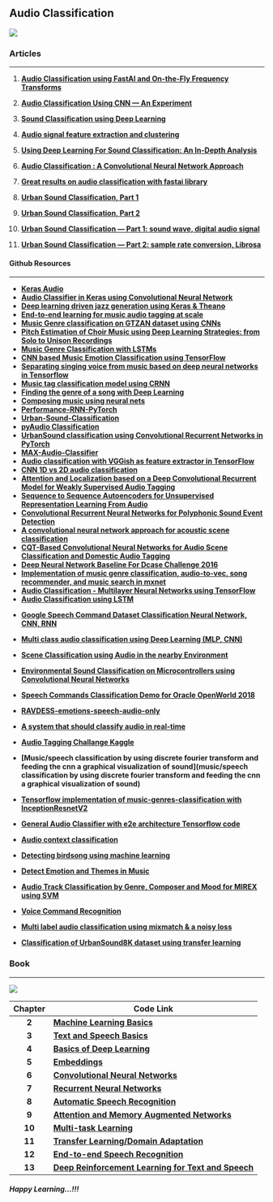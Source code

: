 ## Audio Classification 

![](https://miro.medium.com/max/1418/1*oWeQLfDKNh0xM4bH-iuW0w.gif)

### Articles

---

1. [**Audio Classification using FastAI and On-the-Fly Frequency Transforms**](https://towardsdatascience.com/audio-classification-using-fastai-and-on-the-fly-frequency-transforms-4dbe1b540f89)
2. [**Audio Classification Using CNN — An Experiment**](https://medium.com/x8-the-ai-community/audio-classification-using-cnn-coding-example-f9cbd272269e)
3. [**Sound Classification using Deep Learning**](https://medium.com/@mikesmales/sound-classification-using-deep-learning-8bc2aa1990b7)
4. **[Audio signal feature extraction and clustering](https://medium.com/heuristics/audio-signal-feature-extraction-and-clustering-935319d2225)**

5. **[Using Deep Learning For Sound Classification: An In-Depth Analysis](https://analyticsindiamag.com/using-deep-learning-for-sound-classification-an-in-depth-analysis/)**
6. **[Audio Classification : A Convolutional Neural Network Approach](https://medium.com/@CVxTz/audio-classification-a-convolutional-neural-network-approach-b0a4fce8f6c)**
7. **[Great results on audio classification with fastai library](https://medium.com/@etown/great-results-on-audio-classification-with-fastai-library-ccaf906c5f52)**

8. **[Urban Sound Classification, Part 1](http://aqibsaeed.github.io/2016-09-03-urban-sound-classification-part-1/)**
9. **[Urban Sound Classification, Part 2](http://aqibsaeed.github.io/2016-09-24-urban-sound-classification-part-2/)**
10. **[Urban Sound Classification — Part 1: sound wave, digital audio signal](https://towardsdatascience.com/urban-sound-classification-part-1-99137c6335f9)**
11. **[Urban Sound Classification — Part 2: sample rate conversion, Librosa](https://towardsdatascience.com/urban-sound-classification-part-2-sample-rate-conversion-librosa-ba7bc88f209a)**

#### Github Resources

---

- [**Keras Audio**](https://github.com/channelCS/keras_aud)
- **[Audio Classifier in Keras using Convolutional Neural Network](https://github.com/drscotthawley/audio-classifier-keras-cnn)**
- **[Deep learning driven jazz generation using Keras & Theano](https://github.com/jisungk/deepjazz)**
- **[End-to-end learning for music audio tagging at scale](https://github.com/jordipons/music-audio-tagging-at-scale-models)**
- **[Music Genre classification on GTZAN dataset using CNNs](https://github.com/Hguimaraes/gtzan.keras)**
- **[Pitch Estimation of Choir Music using Deep Learning Strategies: from Solo to Unison Recordings](https://github.com/helenacuesta/choir-pitch-estimation)**
- **[Music Genre Classification with LSTMs](https://github.com/ruohoruotsi/LSTM-Music-Genre-Classification)**
- **[CNN based Music Emotion Classification using TensorFlow](https://github.com/rickiepark/cnn_mer)**
- **[Separating singing voice from music based on deep neural networks in Tensorflow](https://github.com/andabi/music-source-separation)**
- **[Music tag classification model using CRNN](https://github.com/kristijanbartol/Deep-Music-Tagger)**
- **[Finding the genre of a song with Deep Learning](https://github.com/despoisj/DeepAudioClassification)**
- **[Composing music using neural nets](https://github.com/fephsun/neuralnetmusic)**
- **[Performance-RNN-PyTorch](https://github.com/djosix/Performance-RNN-PyTorch)**
- [**Urban-Sound-Classification**](https://github.com/aqibsaeed/Urban-Sound-Classification)
- [**pyAudio Classification**](https://github.com/micah5/pyAudioClassification)
- **[UrbanSound classification using Convolutional Recurrent Networks in PyTorch](https://github.com/ksanjeevan/crnn-audio-classification)**
- **[MAX-Audio-Classifier](https://github.com/IBM/MAX-Audio-Classifier)**
- **[Audio classification with VGGish as feature extractor in TensorFlow](https://github.com/luuil/Tensorflow-Audio-Classification)**
- **[CNN 1D vs 2D audio classification](https://github.com/CVxTz/audio_classification)**
- **[Attention and Localization based on a Deep Convolutional Recurrent Model for Weakly Supervised Audio Tagging](https://github.com/akshitac8/Summaries/tree/master/Attention_CGRNN)**
- **[Sequence to Sequence Autoencoders for Unsupervised Representation Learning From Audio](https://github.com/channelCS/Audio-Vision/blob/master/seq2seq_RNN)**
- [**Convolutional Recurrent Neural Networks for Polyphonic Sound Event Detection**](https://github.com/akshitac8/Summaries/tree/master/CRNN)
- [**A convolutional neural network approach for acoustic scene classification**](https://github.com/akshitac8/Summaries/tree/master/Deep_CNN)
- **[CQT-Based Convolutional Neural Networks for Audio Scene Classification and Domestic Audio Tagging](https://github.com/akshitac8/Summaries/tree/master/Parallel_CNN)**
- **[Deep Neural Network Baseline For Dcase Challenge 2016](https://github.com/channelCS/Summaries/tree/master/DNN)**
- **[Implementation of music genre classification, audio-to-vec, song recommender, and music search in mxnet](https://github.com/chen0040/mxnet-audio)**
- **[Audio Classification - Multilayer Neural Networks using TensorFlow](https://github.com/nextco/audio-classification)**
- [**Audio Classification using LSTM**](http://github.com/sarthak268/Audio_Classification_using_LSTM)

* **[Google Speech Command Dataset Classification Neural Network, CNN, RNN](https://github.com/wikke/AudioRecognition)**
* [**Multi class audio classification using Deep Learning (MLP, CNN)**](https://github.com/vishalshar/Audio-Classification-using-CNN-MLP)
* [**Scene Classification using Audio in the nearby Environment**](https://github.com/anujdutt9/Audio-Scene-Classification)
* **[Environmental Sound Classification on Microcontrollers using Convolutional Neural Networks](https://github.com/jonnor/ESC-CNN-microcontroller)**
* **[Speech Commands Classification Demo for Oracle OpenWorld 2018](https://github.com/datascienceinc/speech-commands-oow2018)**
* **[RAVDESS-emotions-speech-audio-only](https://github.com/ZenvilleErasmus/RAVDESS-emotions-speech-audio-only)**
* **[A system that should classify audio in real-time](https://github.com/iver56/live-audio-ml)**
* [**Audio Tagging Challange Kaggle**](https://github.com/tychen5/Audio_Tagging_Challenge)
* **[Music/speech classification by using discrete fourier transform and feeding the cnn a graphical visualization of sound](music/speech classification by using discrete fourier transform and feeding the cnn a graphical visualization of sound)**

* **[Tensorflow implementation of music-genres-classification with InceptionResnetV2](https://github.com/Mister5ive/music-genres-classification)**
* [**General Audio Classifier with e2e architecture Tensorflow code**](https://github.com/mauri870/GAC)
* **[Audio context classification](https://github.com/stihl1210/dss-audio)** 
* **[Detecting birdsong using machine learning](https://github.com/jonnor/birddetect)**
* **[Detect Emotion and Themes in Music](https://github.com/sainathadapa/mediaeval-2019-moodtheme-detection)** 
* **[Audio Track Classification by Genre, Composer and Mood for MIREX using SVM](https://github.com/geromidg/mirto)**
* **[Voice Command Recognition](https://github.com/harshraj11584/Voice_Command_Recognition)**
* **[Multi label audio classification using mixmatch & a noisy loss](https://github.com/viig99/mixmatch-freesound)**
* **[Classification of UrbanSound8K dataset using transfer learning](https://github.com/doronyablo/Urban-Sound-Classification)**

### Book

---

![](https://avatars3.githubusercontent.com/u/46794828?s=460&v=4)

 

| Chapter | Code Link                                                    |
| :-----: | ------------------------------------------------------------ |
|  **2**  | **[Machine Learning Basics](https://github.com/SpringerNLP/Chapter2)** |
|  **3**  | **[Text and Speech Basics](https://github.com/SpringerNLP/Chapter3)** |
|  **4**  | **[Basics of Deep Learning](https://github.com/SpringerNLP/Chapter4)** |
|  **5**  | **[Embeddings](https://github.com/SpringerNLP/Chapter5)**    |
|  **6**  | **[Convolutional Neural Networks](https://github.com/SpringerNLP/Chapter6)** |
|  **7**  | [**Recurrent Neural Networks**](https://github.com/SpringerNLP/Chapter7) |
|  **8**  | **[Automatic Speech Recognition](https://github.com/SpringerNLP/Chapter8)** |
|  **9**  | **[Attention and Memory Augmented Networks](https://github.com/SpringerNLP/Chapter9)** |
| **10**  | **[Multi-task Learning](https://github.com/SpringerNLP/Chapter10)** |
| **11**  | **[Transfer Learning/Domain Adaptation](https://github.com/SpringerNLP/Chapter11)** |
| **12**  | [**End-to-end Speech Recognition**](https://github.com/SpringerNLP/Chapter12) |
| **13**  | **[Deep Reinforcement Learning for Text and Speech](https://github.com/SpringerNLP/Chapter13)** |


##### Happy Learning...!!!

